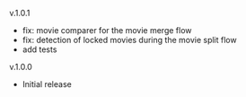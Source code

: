 v.1.0.1
- fix: movie comparer for the movie merge flow
- fix: detection of locked movies during the movie split flow
- add tests

v.1.0.0
- Initial release
